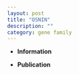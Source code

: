 ```yaml
---
layout: post
title: "OSNIN"
description: ""
category: gene family
---
```


* **Information**  

* **Publication**  


